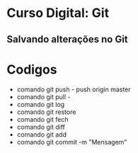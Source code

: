 # Curso Digital: Git

## Salvando alterações no Git

# Codigos

* comando git push - push origin master
* comando git pull - 
* comando git log
* comando git restore
* comando git fech
* comando git diff
* comando git add
* comando git commit -m "Mensagem"